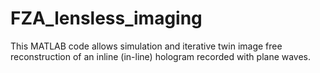# FZA_lensless_imaging
This MATLAB code allows simulation and iterative twin image free reconstruction of an inline (in-line) hologram recorded with plane waves. 
